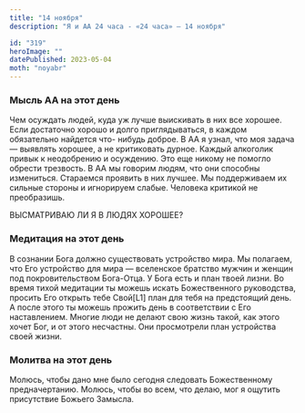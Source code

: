 ```yaml
---
title: "14 ноября"
description: "Я и АА 24 часа - «24 часа» — 14 ноября"

id: "319"
heroImage: ""
datePublished: 2023-05-04
moth: "noyabr"
---
```


### Мысль АА на этот день

Чем осуждать людей, куда уж лучше выискивать в них все хорошее. Если
достаточно хорошо и долго приглядываться, в каждом обязательно найдется что-
нибудь доброе. В АА я узнал, что моя задача — выявлять хорошее, а не
критиковать дурное. Каждый алкоголик привык к неодобрению и осуждению. Это еще
никому не помогло обрести трезвость. В АА мы говорим людям, что они способны
измениться. Стараемся проявить в них лучшее. Мы поддерживаем их сильные
стороны и игнорируем слабые. Человека критикой не преобразишь.

ВЫСМАТРИВАЮ ЛИ Я В ЛЮДЯХ ХОРОШЕЕ?

### Медитация на этот день

В сознании Бога должно существовать устройство мира. Мы полагаем, что Его
устройство для мира — вселенское братство мужчин и женщин под покровительством
Бога-Отца. У Бога есть и план твоей лизни. Во время тихой медитации ты можешь
искать Божественного руководства, просить Его открыть тебе Свой[L1] план для
тебя на предстоящий день. А после этого ты можешь прожить день в соответствии
с Его наставлением. Многие люди не делают свою жизнь такой, как этого хочет
Бог, и от этого несчастны. Они просмотрели план устройства своей жизни.

### Молитва на этот день

Молюсь, чтобы дано мне было сегодня следовать Божественному предначертанию.
Молюсь, чтобы во всем, что делаю, мог я ощутить присутствие Божьего Замысла.
